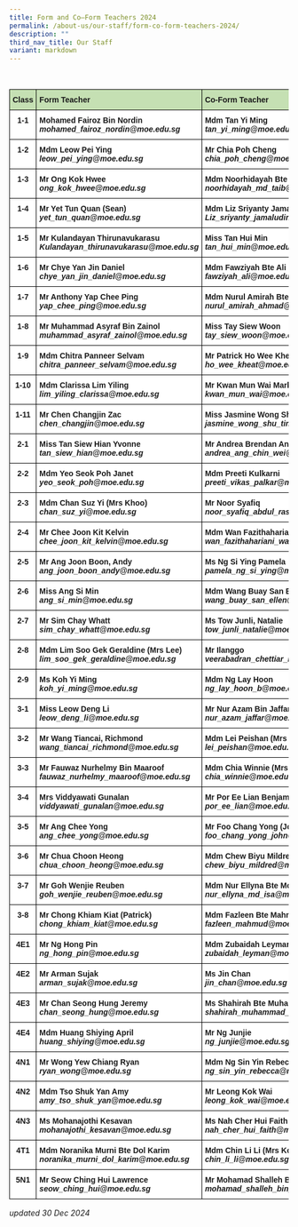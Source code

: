```yaml
---
title: Form and Co–Form Teachers 2024
permalink: /about-us/our-staff/form-co-form-teachers-2024/
description: ""
third_nav_title: Our Staff
variant: markdown
---
```

<style type="text/css">
.tg  {border-collapse:collapse;border-spacing:0;}
.tg td{border-color:black;border-style:solid;border-width:1px;font-family:Arial, sans-serif;font-size:14px;
  overflow:hidden;padding:10px 5px;word-break:normal;}
.tg th{border-color:black;border-style:solid;border-width:1px;font-family:Arial, sans-serif;font-size:14px;
  font-weight:normal;overflow:hidden;padding:10px 5px;word-break:normal;}
.tg .tg-dgl5{background-color:#FFF;font-weight:bold;text-align:left;vertical-align:top}
.tg .tg-9hzb{background-color:#FFF;font-weight:bold;text-align:center;vertical-align:top}
	.tg .tg-s7g5{background-color:#C5E0B3;font-weight:bold;text-align:left;vertical-align:top}
</style>

\
    <table class="tg">
<thead>
 <tr>
    <th class="tg-s7g5">Class</th>
    <th class="tg-s7g5">Form Teacher</th>
    <th class="tg-s7g5">Co-Form Teacher</th>
    <th class="tg-s7g5">Co-Form Teacher</th>
</tr>
</thead>
<tbody>
  <tr>
    <td class="tg-9hzb">1-1</td>
		<td class="tg-dgl5">Mohamed Fairoz Bin Nordin<br><i>mohamed_fairoz_nordin@moe.edu.sg </i></td>
		<td class="tg-dgl5">Mdm	Tan Yi Ming <br><i>tan_yi_ming@moe.edu.sg</i></td>
		   <td class="tg-dgl5"> </td>
  </tr>
  <tr>
    <td class="tg-9hzb">1-2</td>
    <td class="tg-dgl5">Mdm Leow Pei Ying<br><i>leow_pei_ying@moe.edu.sg </i></td>
    <td class="tg-dgl5">Mr Chia Poh Cheng<br><i>chia_poh_cheng@moe.edu.sg
 </i></td>
    <td class="tg-dgl5"> </td>
  </tr>
  <tr>
    <td class="tg-9hzb">1-3</td>
    <td class="tg-dgl5">Mr Ong Kok Hwee
<br><i>ong_kok_hwee@moe.edu.sg</i></td>
    <td class="tg-dgl5">Mdm Noorhidayah Bte Md Taib<br><i>noorhidayah_md_taib@moe.edu.sg </i></td>
    <td class="tg-dgl5"> </td>
  </tr>
  <tr>
    <td class="tg-9hzb">1-4</td>
    <td class="tg-dgl5">Mr Yet Tun Quan (Sean)<br><i>yet_tun_quan@moe.edu.sg </i></td>
    <td class="tg-dgl5">Mdm Liz Sriyanty Jamaludin<br><i>Liz_sriyanty_jamaludin@moe.edu.sg</i>
			   </td><td class="tg-dgl5"> </td>
  </tr>
  <tr>
    <td class="tg-9hzb">1-5</td>
    <td class="tg-dgl5">Mr Kulandayan Thirunavukarasu<br><i>Kulandayan_thirunavukarasu@moe.edu.sg</i></td>
    <td class="tg-dgl5">Miss Tan Hui Min<br><i>tan_hui_min@moe.edu.sg 
</i></td>
    <td class="tg-dgl5"> </td>
  </tr>
  <tr>
    <td class="tg-9hzb">1-6</td>
    <td class="tg-dgl5">Mr Chye Yan Jin Daniel <br><i>chye_yan_jin_daniel@moe.edu.sg</i></td>
    <td class="tg-dgl5">Mdm Fawziyah Bte Ali<br><i>fawziyah_ali@moe.edu.sg </i></td>
    <td class="tg-dgl5"> <br>
			<i> </i></td>
  </tr>
  <tr>
    <td class="tg-9hzb">1-7</td>
    <td class="tg-dgl5">Mr Anthony Yap Chee Ping<br><i>yap_chee_ping@moe.edu.sg </i></td>
    <td class="tg-dgl5">Mdm Nurul Amirah Bte Ahmad <br><i>nurul_amirah_ahmad@moe.edu.sg</i></td>
		<td class="tg-dgl5"></td>
  </tr>
  <tr>
    <td class="tg-9hzb">1-8</td>
    <td class="tg-dgl5">Mr Muhammad Asyraf Bin Zainol <br><i>muhammad_asyraf_zainol@moe.edu.sg </i></td>
    <td class="tg-dgl5">Miss Tay Siew Woon<br><i>tay_siew_woon@moe.edu.sg  </i></td>
    <td class="tg-dgl5"></td>
  </tr>
	  <tr>
    <td class="tg-9hzb">1-9</td>
    <td class="tg-dgl5">Mdm Chitra Panneer Selvam<br><i>chitra_panneer_selvam@moe.edu.sg </i></td>
    <td class="tg-dgl5">Mr Patrick Ho Wee Kheat
<br><i>ho_wee_kheat@moe.edu.sg </i></td>
    <td class="tg-dgl5"> </td>
  </tr>
		  <tr>
    <td class="tg-9hzb">1-10</td>
    <td class="tg-dgl5">Mdm Clarissa Lim Yiling<br><i>lim_yiling_clarissa@moe.edu.sg</i></td>
    <td class="tg-dgl5">Mr Kwan Mun Wai Mark
<br><i>kwan_mun_wai@moe.edu.sg </i></td>
    <td class="tg-dgl5"> </td>
  </tr>
		  <tr>
    <td class="tg-9hzb">1-11</td>
    <td class="tg-dgl5">Mr Chen Changjin Zac<br><i>chen_changjin@moe.edu.sg </i></td>
    <td class="tg-dgl5">Miss Jasmine Wong Shu Ting
<br><i>jasmine_wong_shu_ting@moe.edu.sg </i></td>
    <td class="tg-dgl5">Mdm Ng Xiang Ming<br><i>ng_xiang_ming@moe.edu.sg </i> </td>
  </tr>
  <tr>
    <td class="tg-9hzb">2-1</td>
    <td class="tg-dgl5">Miss Tan Siew Hian Yvonne<br><i>tan_siew_hian@moe.edu.sg  </i></td>
    <td class="tg-dgl5">Mr Andrea Brendan Ang Chin Wei <br><i>andrea_ang_chin_wei@moe.edu.sg </i></td>
    <td class="tg-dgl5"> </td>
  </tr>
  <tr>
    <td class="tg-9hzb">2-2</td>
    <td class="tg-dgl5">Mdm Yeo Seok Poh Janet
<br><i>yeo_seok_poh@moe.edu.sg </i></td>
        <td class="tg-dgl5">Mdm Preeti Kulkarni<br><i>preeti_vikas_palkar@moe.edu.sg </i></td>
		 <td class="tg-dgl5"> </td>
  </tr>
  <tr>
    <td class="tg-9hzb">2-3</td>
    <td class="tg-dgl5">Mdm Chan Suz Yi (Mrs Khoo)<br><i>chan_suz_yi@moe.edu.sg </i></td>
		<td class="tg-dgl5">Mr Noor Syafiq<br><i>noor_syafiq_abdul_rashid@moe.edu.sg 
</i></td>
    <td class="tg-dgl5"></td><td class="tg-dgl5"></td>
</tr>
  <tr>
    <td class="tg-9hzb">2-4</td>
    <td class="tg-dgl5">Mr Chee Joon Kit Kelvin<br><i>chee_joon_kit_kelvin@moe.edu.sg  </i></td>
    <td class="tg-dgl5">Mdm Wan Fazithahariani Bte Wan Ahmad<br><i>wan_fazithahariani_wan_a@moe.edu.sg  </i></td>
		<td class="tg-dgl5"></td>
  </tr>
  <tr>
    <td class="tg-9hzb">2-5</td>
    <td class="tg-dgl5">Mr Ang Joon Boon, Andy<br><i>ang_joon_boon_andy@moe.edu.sg</i></td>
    <td class="tg-dgl5">Ms Ng Si Ying Pamela<br><i>pamela_ng_si_ying@moe.edu.sg </i></td>
    <td class="tg-dgl5"></td>
  </tr>
  <tr>
    <td class="tg-9hzb">2-6</td>
    <td class="tg-dgl5">Miss Ang Si Min <br><i>ang_si_min@moe.edu.sg </i></td>
    <td class="tg-dgl5">Mdm Wang Buay San Ellen<br><i>wang_buay_san_ellen@moe.edu.sg </i></td>
    <td class="tg-dgl5"></td>
  </tr>
  <tr>
    <td class="tg-9hzb">2-7</td>
    <td class="tg-dgl5">Mr Sim Chay Whatt<br><i>sim_chay_whatt@moe.edu.sg</i></td>
    <td class="tg-dgl5">Ms Tow Junli, Natalie<br><i>tow_junli_natalie@moe.edu.sg   </i></td>
    <td class="tg-dgl5"> </td>
  </tr>
  <tr>
    <td class="tg-9hzb">2-8</td>
    <td class="tg-dgl5">Mdm Lim Soo Gek Geraldine (Mrs Lee)<br><i>lim_soo_gek_geraldine@moe.edu.sg</i></td>
    <td class="tg-dgl5">Mr Ilanggo<br><i>veerabadran_chettiar_ilango@moe.edu.sg </i></td>
    <td class="tg-dgl5"></td>
  </tr>
	 <tr>
    <td class="tg-9hzb">2-9</td>
    <td class="tg-dgl5">Ms Koh Yi Ming<br><i>koh_yi_ming@moe.edu.sg</i></td>
    <td class="tg-dgl5">Mdm Ng Lay Hoon<br><i>ng_lay_hoon_b@moe.edu.sg </i></td>
    <td class="tg-dgl5"></td>
  </tr>
  <tr>
    <td class="tg-9hzb">3-1</td>
    <td class="tg-dgl5">Miss Leow Deng Li<br><i>leow_deng_li@moe.edu.sg </i></td>
    <td class="tg-dgl5">Mr Nur Azam Bin Jaffar<br><i>nur_azam_jaffar@moe.edu.sg  </i></td>
    <td class="tg-dgl5"></td>
  </tr>
  <tr>
    <td class="tg-9hzb">3-2</td><td class="tg-dgl5">Mr Wang Tiancai, Richmond
<br><i>wang_tiancai_richmond@moe.edu.sg </i></td>
 <td class="tg-dgl5">Mdm Lei Peishan (Mrs Seow)
<br><i>lei_peishan@moe.edu.sg  </i></td>
		<td class="tg-dgl5"> </td>
</tr>
  <tr>
    <td class="tg-9hzb">3-3</td>
<td class="tg-dgl5"> Mr Fauwaz Nurhelmy Bin Maaroof<br><i>fauwaz_nurhelmy_maaroof@moe.edu.sg </i></td>
    <td class="tg-dgl5">Mdm Chia Winnie (Mrs Lim)<br><i>chia_winnie@moe.edu.sg </i></td>
    <td class="tg-dgl5"> </td>
  </tr>
  <tr>
    <td class="tg-9hzb">3-4</td>
    <td class="tg-dgl5">Mrs Viddyawati Gunalan
<br><i>viddyawati_gunalan@moe.edu.sg </i></td>
    <td class="tg-dgl5">Mr Por Ee Lian Benjamin<br><i>por_ee_lian@moe.edu.sg </i></td>
    <td class="tg-dgl5"> </td>
  </tr>
  <tr>
    <td class="tg-9hzb">3-5</td>
    <td class="tg-dgl5">Mr Ang Chee Yong<br><i>ang_chee_yong@moe.edu.sg</i> </td>
    <td class="tg-dgl5">Mr Foo Chang Yong (John)<br><i>foo_chang_yong_john@moe.edu.sg </i></td>
    <td class="tg-dgl5"></td>
 </tr>
 <tr>
    <td class="tg-9hzb">3-6</td>
    <td class="tg-dgl5">Mr Chua Choon Heong<br><i>chua_choon_heong@moe.edu.sg</i></td>
    <td class="tg-dgl5">Mdm Chew Biyu Mildred <br><i>chew_biyu_mildred@moe.edu.sg </i></td>
		 <td class="tg-dgl5"> </td>
		
  </tr>
  <tr>
    <td class="tg-9hzb">3-7</td>
    <td class="tg-dgl5">Mr Goh Wenjie Reuben<br><i>goh_wenjie_reuben@moe.edu.sg</i></td>
    <td class="tg-dgl5">Mdm Nur Ellyna Bte Mohamed Isa<br><i>nur_ellyna_md_isa@moe.edu.sg</i></td>
      </tr>
  <tr>
    <td class="tg-9hzb">3-8</td>
    <td class="tg-dgl5">Mr Chong Khiam Kiat (Patrick)<br><i>chong_khiam_kiat@moe.edu.sg  </i></td>
    <td class="tg-dgl5">Mdm Fazleen Bte Mahmud<br><i>fazleen_mahmud@moe.edu.sg </i></td>
    <td class="tg-dgl5"></td>
  </tr>
  <tr>
    <td class="tg-9hzb">4E1</td>
    <td class="tg-dgl5">Mr Ng Hong Pin<br><i>ng_hong_pin@moe.edu.sg  </i></td>
    <td class="tg-dgl5">Mdm Zubaidah Leyman<br><i>zubaidah_leyman@moe.edu.sg </i></td>
    <td class="tg-dgl5"> </td>
  </tr>
  <tr>
    <td class="tg-9hzb">4E2</td>
    <td class="tg-dgl5">Mr Arman Sujak
<br><i>arman_sujak@moe.edu.sg </i></td>
    <td class="tg-dgl5">Ms Jin Chan<br><i>jin_chan@moe.edu.sg</i></td>
    <td class="tg-dgl5"> </td>
  </tr>
  <tr>
    <td class="tg-9hzb">4E3</td>
    <td class="tg-dgl5">Mr Chan Seong Hung Jeremy<br><i>chan_seong_hung@moe.edu.sg </i></td>
    <td class="tg-dgl5">Ms Shahirah Bte Muhammad Sharif<br><i>shahirah_muhammad_sharif@moe.edu.sg </i></td>
    <td class="tg-dgl5"> </td>
  </tr>
  <tr>
    <td class="tg-9hzb">4E4</td>
    <td class="tg-dgl5">Mdm Huang Shiying April<br><i>huang_shiying@moe.edu.sg  </i></td>
    <td class="tg-dgl5">Mr Ng Junjie<br><i>ng_junjie@moe.edu.sg </i></td>
    <td class="tg-dgl5"> </td>
  </tr>
  <tr>
    <td class="tg-9hzb">4N1</td>
    <td class="tg-dgl5">Mr Wong Yew Chiang Ryan<br><i>ryan_wong@moe.edu.sg </i></td>
    <td class="tg-dgl5">Mdm Ng Sin Yin Rebecca<br><i>ng_sin_yin_rebecca@moe.edu.sg  </i></td>
    <td class="tg-dgl5"> </td>
  </tr>
  <tr>
    <td class="tg-9hzb">4N2</td>
    <td class="tg-dgl5">Mdm Tso Shuk Yan Amy<br><i>amy_tso_shuk_yan@moe.edu.sg  </i></td>
    <td class="tg-dgl5">Mr Leong Kok Wai<br><i>leong_kok_wai@moe.edu.sg  </i></td>
    <td class="tg-dgl5"></td>
  </tr>
  <tr>
    <td class="tg-9hzb">4N3</td>
    <td class="tg-dgl5">Ms Mohanajothi Kesavan<br><i>mohanajothi_kesavan@moe.edu.sg </i></td>
    <td class="tg-dgl5">Ms Nah Cher Hui Faith <br><i>nah_cher_hui_faith@moe.edu.sg </i></td>
    <td class="tg-dgl5"></td>
  </tr>
	 <tr>
    <td class="tg-9hzb">4T1</td>
    <td class="tg-dgl5">Mdm Noranika Murni Bte Dol Karim<br><i>noranika_murni_dol_karim@moe.edu.sg  </i></td>
    <td class="tg-dgl5">Mdm Chin Li Li (Mrs Koh)<br><i>chin_li_li@moe.edu.sg </i></td>
    <td class="tg-dgl5"></td>
  </tr>
  <tr>
      <td class="tg-9hzb">5N1</td>
    <td class="tg-dgl5">Mr Seow Ching Hui Lawrence<br><i>seow_ching_hui@moe.edu.sg </i></td>
  <td class="tg-dgl5">Mr Mohamad Shalleh Bin Suja’ee<br><i>mohamad_shalleh_bin_sujaee@moe.edu.sg </i></td>
    <td class="tg-dgl5">Mr Yap Kim Hon Aydrian<br><i>yap_kim_hon@moe.edu.sg </i></td>
    <td class="tg-dgl5"> </td>
  </tr>
</tbody>
</table>

*updated 30 Dec 2024*